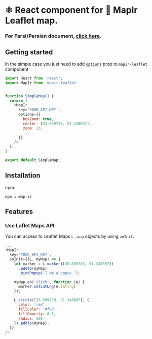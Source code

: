 # ⚛️ React component for 🍃 MapIr Leaflet map.

### For Farsi/Persian document, [click here](https://help.map.ir/documentation/).

## Getting started

In the simple case you just need to add [`options`](https://leafletjs.com/reference.html#map-option) prop to `mapir-leaflet` component

```javascript
import React from 'react';
import MapIr from 'mapir-leaflet'


function SimpleMap() {
  return (
    <MapIr
      key='YOUR_API_KEY',
      options={{
        boxZoom: true,
        center: [35.699739, 51.338097],
        zoom: 13,
        ...
      }}
    />
  );
}

export default SimpleMap;
```

## Installation

npm:

```
npm i map-ir
```

## Features

### Use Laflet Maps API

You can access to Leaflet Maps `L` , `map` objects by using `onInit`.

```javascript
...
<MapIr
  key='YOUR_API_KEY',
  onInit={(L, myMap) => {
    let marker = L.marker([35.699739, 51.338097])
      .addTo(myMap)
      .bindPopup('I am a popup.');

    myMap.on('click', function (e) {
      marker.setLatLng(e.latlng)
    });

    L.circle([35.699739, 51.348097], {
      color: 'red',
      fillColor: '#f03',
      fillOpacity: 0.5,
      radius: 500
    }).addTo(myMap);
  }}
/>

```
